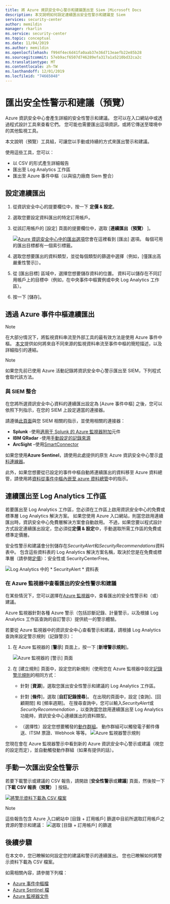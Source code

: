 ```yaml
---
title: 將 Azure 資訊安全中心警示和建議匯出至 Siem |Microsoft Docs
description: 本文說明如何設定連續匯出安全性警示和建議至 Siem
services: security-center
author: memildin
manager: rkarlin
ms.service: security-center
ms.topic: conceptual
ms.date: 11/04/2019
ms.author: memildin
ms.openlocfilehash: f994f4ec6d41fa0aab37e36d713eaefb22e85b28
ms.sourcegitcommit: 57eb9acf6507d746289efa317a1a5210bd32ca2c
ms.translationtype: MT
ms.contentlocale: zh-TW
ms.lasthandoff: 12/01/2019
ms.locfileid: "74665048"
---
```

# <a name="export-security-alerts-and-recommendations-preview"></a>匯出安全性警示和建議（預覽）

Azure 資訊安全中心會產生詳細的安全性警示和建議。 您可以在入口網站中或透過程式設計工具來查看它們。 您可能也需要匯出這項資訊，或將它傳送至環境中的其他監視工具。 

本文說明（預覽）工具組，可讓您以手動或持續的方式來匯出警示和建議。

使用這些工具，您可以：

* 以 CSV 的形式產生詳細報告
* 匯出至 Log Analytics 工作區
* 匯出至 Azure 事件中樞（以與協力廠商 Siem 整合）

## <a name="setting-up-a-continuous-export"></a>設定連續匯出

1. 從資訊安全中心的提要欄位中，按一下 **定價 & 設定**。

1. 選取您要設定資料匯出的特定訂用帳戶。
    
1. 從該訂用帳戶的 [設定] 頁面的提要欄位中，選取 [**連續匯出（預覽）** ]。

    [![Azure 資訊安全中心中的匯出選項](media/continuous-export/continuous-export-options-page.png)](media/continuous-export/continuous-export-options-page.png#lightbox)您會在這裡看到 [匯出] 選項。 每個可用的匯出目標都有一個索引標籤。 

1. 選取您想要匯出的資料類型，並從每個類型的篩選中選擇（例如，[僅匯出高嚴重性警示]）。

1. 從 [匯出目標] 區域中，選擇您想要儲存資料的位置。 資料可以儲存在不同訂用帳戶上的目標中（例如，在中央事件中樞實例或中央 Log Analytics 工作區）。

1. 按一下 [儲存]。

## <a name="continuous-export-through-azure-event-hubs"></a>透過 Azure 事件中樞連續匯出  

> [!NOTE]
> 在大部分情況下，將監視資料串流至外部工具的最有效方法是使用 Azure 事件中樞。 [本文](https://docs.microsoft.com/azure/azure-monitor/platform/stream-monitoring-data-event-hubs)提供如何將來自不同來源的監視資料串流至事件中樞的簡短描述，以及詳細指引的連結。

> [!NOTE]
> 如果您先前已使用 Azure 活動記錄將資訊安全中心警示匯出至 SIEM，下列程式會取代該方法。

### <a name="to-integrate-with-a-siem"></a>與 SIEM 整合 

在您將所選資訊安全中心資料的連續匯出設定為 [Azure 事件中樞] 之後，您可以依照下列指示，在您的 SIEM 上設定適當的連接器。

請遵循[此頁面](https://azure.microsoft.com/blog/use-azure-monitor-to-integrate-with-siem-tools/?cdn=disable)與您 SIEM 相關的指示，並使用相關的連接器：

* **Splunk** -使用[適用于 Splunk 的 Azure 監視器附加](https://splunkbase.splunk.com/app/3534/)元件
* **IBM QRadar** -使用[手動設定的記錄來源](https://www.ibm.com/support/knowledgecenter/SS42VS_DSM/com.ibm.dsm.doc/t_logsource_microsoft_azure_event_hubs.html)
* **ArcSight** –使用[SmartConnector](https://community.microfocus.com/t5/ArcSight-Connectors/SmartConnector-for-Microsoft-Azure-Monitor-Event-Hub/ta-p/1671292)

如果您使用**Azure Sentinel**，請使用此處提供的原生 Azure 資訊安全中心警示[資料連線器](https://docs.microsoft.com/azure/sentinel/connect-azure-security-center)。

此外，如果您想要從已設定的事件中樞自動將連續匯出的資料移至 Azure 資料總管，請使用將[資料從事件中樞內嵌至 azure 資料總管](https://docs.microsoft.com/azure/data-explorer/ingest-data-event-hub)中的指示。


## <a name="continuous-export-to-log-analytics-workspace"></a>連續匯出至 Log Analytics 工作區

若要匯出至 Log Analytics 工作區，您必須在工作區上啟用資訊安全中心的免費或標準層 Log Analytics 解決方案。 如果您使用 Azure 入口網站，則當您啟用連續匯出時，資訊安全中心免費層解決方案會自動啟用。 不過，如果您要以程式設計方式設定連續匯出設定，您必須從**定價 & 設定**中，手動選取所需工作區的免費或標準定價層。  

安全性警示和建議會分別儲存在*SecurityAlert*和*SecurityRecommendations*資料表中。 包含這些資料表的 Log Analytics 解決方案名稱，取決於您是在免費或標準層（請參閱[定價](security-center-pricing.md)）：安全性或 SecurityCenterFree。

![Log Analytics 中的 * SecurityAlert * 資料表](./media/continuous-export/log-analytics-securityalert-solution.png)

###  <a name="view-exported-security-alerts-and-recommendations-in-azure-monitor"></a>在 Azure 監視器中查看匯出的安全性警示和建議

在某些情況下，您可以選擇在[Azure 監視器](https://docs.microsoft.com/azure/azure-monitor/platform/alerts-overview)中，查看匯出的安全性警示和（或）建議。 

Azure 監視器針對各種 Azure 警示（包括診斷記錄、計量警示，以及根據 Log Analytics 工作區查詢的自訂警示）提供統一的警示體驗。

若要從 Azure 監視器中的資訊安全中心查看警示和建議，請根據 Log Analytics 查詢來設定警示規則（記錄警示）：

1. 在 Azure 監視器的 [**警示**] 頁面上，按一下 [**新增警示規則**]。

    ![Azure 監視器的 [警示] 頁面](./media/continuous-export/azure-monitor-alerts.png)

1. 在 [建立規則] 頁面中，設定您的新規則（使用您在 Azure 監視器中設定[記錄警示規則](https://docs.microsoft.com/azure/azure-monitor/platform/alerts-unified-log)的相同方式：

    * 針對 [**資源**]，選取您匯出安全性警示和建議的 Log Analytics 工作區。

    * 針對 [**條件**]，選取 [**自訂記錄搜尋**]。 在出現的頁面中，設定 [查詢]、[回顧期間] 和 [頻率週期]。 在搜尋查詢中，您可以輸入*SecurityAlert*或*SecurityRecommendation* ，以查詢當您啟用連續匯出至 Log Analytics 功能時，資訊安全中心連續匯出的資料類型。 
    
    * （選擇性）設定您想要觸發的[動作群組](https://docs.microsoft.com/azure/azure-monitor/platform/action-groups)。 動作群組可以觸發電子郵件傳送、ITSM 票證、Webhook 等等。
    ![Azure 監視器警示規則](./media/continuous-export/azure-monitor-alert-rule.png)

您現在會在 Azure 監視器警示中看到新的 Azure 資訊安全中心警示或建議（視您的設定而定），並自動觸發動作群組（如果有提供的話）。

## <a name="manual-one-time-export-of-security-alerts"></a>手動一次匯出安全性警示

若要下載警示或建議的 CSV 報告，請開啟 [**安全性警示**或**建議**] 頁面，然後按一下 [**下載 CSV 報表（預覽）** ] 按鈕。

[![將警示資料下載為 CSV 檔案](media/continuous-export/download-alerts-csv.png)](media/continuous-export/download-alerts-csv.png#lightbox)

> [!NOTE]
> 這些報告包含 Azure 入口網站中 [目錄 + 訂用帳戶] 篩選中目前所選取訂用帳戶之資源的警示和建議： ![選取 [目錄 + 訂用帳戶] 的篩選](./media/continuous-export/filter-for-export-csv.png)

## <a name="next-steps"></a>後續步驟

在本文中，您已瞭解如何設定您的建議和警示的連續匯出。 您也已瞭解如何將警示資料下載為 CSV 檔案。 

如需相關內容，請參閱下列檔： 

- [Azure 事件中樞檔](https://docs.microsoft.com/azure/event-hubs/)
- [Azure Sentinel 檔](https://docs.microsoft.com/azure/sentinel/)
- [Azure 監視器文件](https://docs.microsoft.com/azure/azure-monitor/)